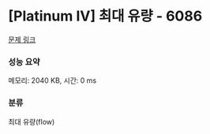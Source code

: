 # [Platinum IV] 최대 유량 - 6086 

[문제 링크](https://www.acmicpc.net/problem/6086) 

### 성능 요약

메모리: 2040 KB, 시간: 0 ms

### 분류

최대 유량(flow)

